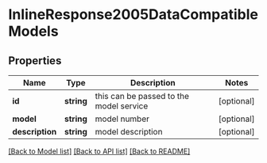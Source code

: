 # InlineResponse2005DataCompatibleModels

## Properties
Name | Type | Description | Notes
------------ | ------------- | ------------- | -------------
**id** | **string** | this can be passed to the model service | [optional] 
**model** | **string** | model number | [optional] 
**description** | **string** | model description | [optional] 

[[Back to Model list]](../../README.md#documentation-for-models) [[Back to API list]](../../README.md#documentation-for-api-endpoints) [[Back to README]](../../README.md)

